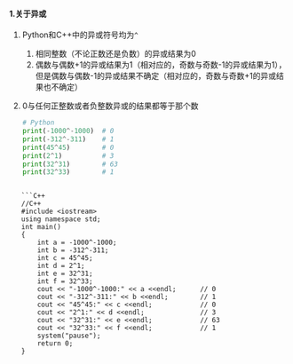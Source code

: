 #### 1.关于异或

1. Python和C++中的异或符号均为`^`

   1. 相同整数（不论正数还是负数）的异或结果为0
   2. 偶数与偶数+1的异或结果为1（相对应的，奇数与奇数-1的异或结果为1），但是偶数与偶数-1的异或结果不确定（相对应的，奇数与奇数+1的异或结果也不确定）
3. 0与任何正整数或者负整数异或的结果都等于那个数
   
   ```python
   # Python
   print(-1000^-1000)  # 0
   print(-312^-311)    # 1
   print(45^45)        # 0
   print(2^1)          # 3
   print(32^31)        # 63
   print(32^33)        # 1
```
   
   ```C++
   //C++
   #include <iostream>
   using namespace std;
   int main()
   {
       int a = -1000^-1000;
       int b = -312^-311;
       int c = 45^45;
       int d = 2^1;
       int e = 32^31;
       int f = 32^33;
       cout << "-1000^-1000:" << a <<endl;      // 0
       cout << "-312^-311:" << b <<endl;        // 1
       cout << "45^45:" << c <<endl;            // 0
       cout << "2^1:" << d <<endl;              // 3
       cout << "32^31:" << e <<endl;            // 63
       cout << "32^33:" << f <<endl;            // 1
       system("pause");
       return 0;
   }
```
   
   



